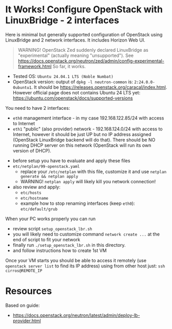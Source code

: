 # It Works! Configure OpenStack with LinuxBridge - 2 interfaces

Here is minimal but generally supported configuration of OpenStack using LinuxBridge and 2 network interfaces.
It includes Horizon Web UI.

> WARNING! OpenStack Zed suddenly declared LinuxBridge as "experimental" (actually meaning "unsupported").
> See https://docs.openstack.org/neutron/zed/admin/config-experimental-framework.html So far, it works.


- Tested OS: `Ubuntu 24.04.1 LTS (Noble Numbat)`
- OpenStack version: output of `dpkg -l neutron-common` is: `2:24.0.0-0ubuntu1`. It should
  be https://releases.openstack.org/caracal/index.html. However official page
  does not contains Ubuntu 24 LTS yet: https://ubuntu.com/openstack/docs/supported-versions


You need to have 2 interfaces:
* `eth0` management interface - in my case 192.168.122.85/24 with access to Internet
* `eth1` "public" (also provider) network - 192.168.124.0/24 with access to Internet, however
   it should be just UP but no IP address assigned (OpenStack LinuxBridge backend will do that).
   There should be NO running DHCP server on this network (OpenStack will run its own version of DHCP).

- before setup you have to evaluate and apply these files
- `etc/netplan/99-openstack.yaml`
  - replace your `/etc/netplan` with this file, customize it and use `netplan generate && netplan apply`
  - WARNING! `netplan apply` will likely kill you network connection!
- also review and apply:
  - `etc/hosts`
  - `etc/hostname`
  - example how to stop renaming interfaces (keep `eth0`): `etc/default/grub`

When your PC works properly you can run

- review script `setup_openstack_lbr.sh`
- you will likely need to customize command `network create ...` at the end of
  script to fit your network
- finally run `./setup_openstack_lbr.sh` in this directory.
- and follow instructions how to create 1st VM

Once your VM starts you should be able to access it remotely (use `openstack server list` to find its
IP address) using from other host just: `ssh cirros@REMOTE_IP`

# Resources

Based on guide:
- https://docs.openstack.org/neutron/latest/admin/deploy-lb-provider.html

